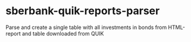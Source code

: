 # sberbank-quik-reports-parser
Parse and create a single table with all investments in bonds from HTML-report and table downloaded from QUIK
